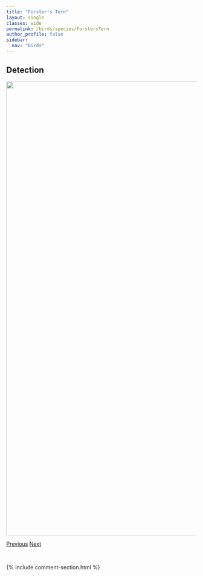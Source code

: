 ```yaml
---
title: "Forster's Tern"
layout: single
classes: wide
permalink: /birds/species/ForstersTern
author_profile: false
sidebar:
  nav: "birds"
---
```


<h2>Detection</h2>

<a href="https://drive.google.com/uc?export=view&id=1q4dLcLn7I2U1ZKEfyq_mEc7Luac7SC9Q">
<img src="https://drive.google.com/uc?export=view&id=1q4dLcLn7I2U1ZKEfyq_mEc7Luac7SC9Q" height = "1200" width = "800">
</a>

<a href="/DevelopmentWebsite/birds/species/FoxSparrow" class="pagination--pager" title="Fox Sparrow">Previous</a> <a href="/DevelopmentWebsite/birds/species/FranklinsGull" class="pagination--pager" title="Franklin's Gull">Next</a>

<p>&nbsp;</p>

{% include comment-section.html %}
